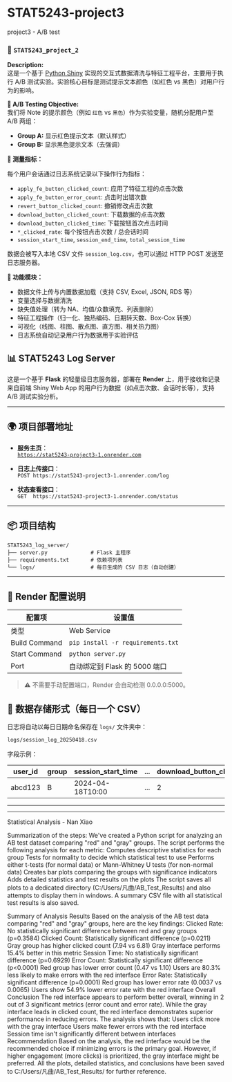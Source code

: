 # STAT5243-project3
project3 - A/B test


### 📁 `STAT5243_project_2`
**Description:**  
这是一个基于 [Python Shiny](https://shiny.posit.co/py/) 实现的交互式数据清洗与特征工程平台，主要用于执行 A/B 测试实验。实验核心目标是测试提示文本颜色（如红色 vs 黑色）对用户行为的影响。

**🔬 A/B Testing Objective:**  
我们将 Note 的提示颜色（例如 `红色` vs `黑色`）作为实验变量，随机分配用户至 A/B 两组：

- **Group A:** 显示红色提示文本（默认样式）
- **Group B:** 显示黑色提示文本（去强调）

**🎯 测量指标：**

每个用户会话通过日志系统记录以下操作行为指标：

- `apply_fe_button_clicked_count`: 应用了特征工程的点击次数
- `apply_fe_button_error_count`: 点击时出错次数
- `revert_button_clicked_count`: 撤销修改点击次数
- `download_button_clicked_count`: 下载数据的点击次数
- `download_button_clicked_time`: 下载按钮首次点击时间
- `*_clicked_rate`: 每个按钮点击次数 / 总会话时间
- `session_start_time`, `session_end_time`, `total_session_time`

数据会被写入本地 CSV 文件 `session_log.csv`，也可以通过 HTTP POST 发送至日志服务器。

**🧩 功能模块：**

- 数据文件上传与内置数据加载（支持 CSV, Excel, JSON, RDS 等）
- 变量选择与数据清洗
- 缺失值处理（转为 NA、均值/众数填充、列表删除）
- 特征工程操作（归一化、独热编码、日期转天数、Box-Cox 转换）
- 可视化（线图、柱图、散点图、直方图、相关热力图）
- 日志系统自动记录用户行为数据用于实验评估


## 📊 STAT5243 Log Server

这是一个基于 **Flask** 的轻量级日志服务器，部署在 **Render** 上，用于接收和记录来自前端 Shiny Web App 的用户行为数据（如点击次数、会话时长等），支持 A/B 测试实验分析。

---

## 🌍 项目部署地址

- **服务主页**：  
  [`https://stat5243-project3-1.onrender.com`](https://stat5243-project3-1.onrender.com)

- **日志上传接口**：  
  `POST https://stat5243-project3-1.onrender.com/log`

- **状态查看接口**：  
  `GET  https://stat5243-project3-1.onrender.com/status`

---

## 📦 项目结构

```
STAT5243_log_server/
├── server.py              # Flask 主程序
├── requirements.txt       # 依赖项列表
└── logs/                  # 每日生成的 CSV 日志（自动创建）
```

---

## 🔧 Render 配置说明

| 配置项         | 设置值                         |
|----------------|--------------------------------|
| 类型           | Web Service                    |
| Build Command  | `pip install -r requirements.txt` |
| Start Command  | `python server.py`             |
| Port           | 自动绑定到 Flask 的 5000 端口  |

> ⚠️ 不需要手动配置端口，Render 会自动检测 0.0.0.0:5000。


## 📁 数据存储形式（每日一个 CSV）

日志将自动以每日日期命名保存在 `logs/` 文件夹中：

```bash
logs/session_log_20250418.csv
```

字段示例：

| user_id | group | session_start_time | ... | download_button_clicked_count |
|---------|-------|--------------------|-----|-------------------------------|
| abcd123 | B     | 2024-04-18T10:00   | ... | 2                             |



---

--------------------------------------------------------

Statistical Analysis - Nan Xiao

Summarization of the steps:
We've created a Python script for analyzing an AB test dataset comparing "red" and "gray" groups.
The script performs the following analysis for each metric:
Computes descriptive statistics for each group
Tests for normality to decide which statistical test to use
Performs either t-tests (for normal data) or Mann-Whitney U tests (for non-normal data)
Creates bar plots comparing the groups with significance indicators
Adds detailed statistics and test results on the plots
The script saves all plots to a dedicated directory (C:/Users/凡曲/AB_Test_Results) and also attempts to display them in windows.
A summary CSV file with all statistical test results is also saved.

Summary of Analysis Results
Based on the analysis of the AB test data comparing "red" and "gray" groups, here are the key findings:
Clicked Rate: No statistically significant difference between red and gray groups (p=0.3584)
Clicked Count: Statistically significant difference (p=0.0211)
Gray group has higher clicked count (7.94 vs 6.81)
Gray interface performs 15.4% better in this metric
Session Time: No statistically significant difference (p=0.6929)
Error Count: Statistically significant difference (p<0.0001)
Red group has lower error count (0.47 vs 1.10)
Users are 80.3% less likely to make errors with the red interface
Error Rate: Statistically significant difference (p=0.0001)
Red group has lower error rate (0.0037 vs 0.0065)
Users show 54.9% lower error rate with the red interface
Overall Conclusion
The red interface appears to perform better overall, winning in 2 out of 3 significant metrics (error count and error rate). While the gray interface leads in clicked count, the red interface demonstrates superior performance in reducing errors.
The analysis shows that:
Users click more with the gray interface
Users make fewer errors with the red interface
Session time isn't significantly different between interfaces
Recommendation
Based on the analysis, the red interface would be the recommended choice if minimizing errors is the primary goal. However, if higher engagement (more clicks) is prioritized, the gray interface might be preferred.
All the plots, detailed statistics, and conclusions have been saved to C:/Users/凡曲/AB_Test_Results/ for further reference.
